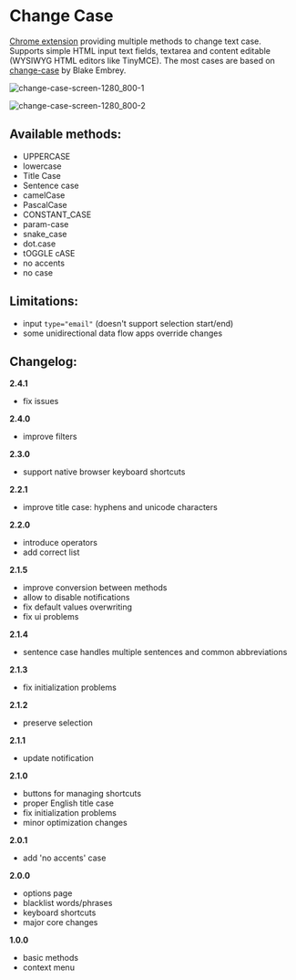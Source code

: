 # Change Case

[Chrome extension](https://chrome.google.com/webstore/detail/change-case/lpakoahdokkkonadfppfgmednkknpgbm) providing multiple methods to change text case. Supports simple HTML input text fields, textarea and content editable (WYSIWYG HTML editors like TinyMCE). The most cases are based on [change-case](https://github.com/blakeembrey/change-case) by Blake Embrey.

![change-case-screen-1280_800-1](https://user-images.githubusercontent.com/13873576/44309481-acef8d80-a3c7-11e8-97ac-7137d32218ef.png)

![change-case-screen-1280_800-2](https://user-images.githubusercontent.com/13873576/44309482-acef8d80-a3c7-11e8-8024-c15710d6a49e.png)

## Available methods:

- UPPERCASE
- lowercase
- Title Case
- Sentence case
- camelCase
- PascalCase
- CONSTANT_CASE
- param-case
- snake_case
- dot.case
- tOGGLE cASE
- no accents
- no case

## Limitations:

- input `type="email"` (doesn't support selection start/end)
- some unidirectional data flow apps override changes

## Changelog:

**2.4.1**

- fix issues

**2.4.0**

- improve filters

**2.3.0**

- support native browser keyboard shortcuts

**2.2.1**

- improve title case: hyphens and unicode characters

**2.2.0**

- introduce operators
- add correct list

**2.1.5**

- improve conversion between methods
- allow to disable notifications
- fix default values overwriting
- fix ui problems

**2.1.4**

- sentence case handles multiple sentences and common abbreviations

**2.1.3**

- fix initialization problems

**2.1.2**

- preserve selection

**2.1.1**

- update notification

**2.1.0**

- buttons for managing shortcuts
- proper English title case
- fix initialization problems
- minor optimization changes

**2.0.1**

- add 'no accents' case

**2.0.0**

- options page
- blacklist words/phrases
- keyboard shortcuts
- major core changes

**1.0.0**

- basic methods
- context menu
